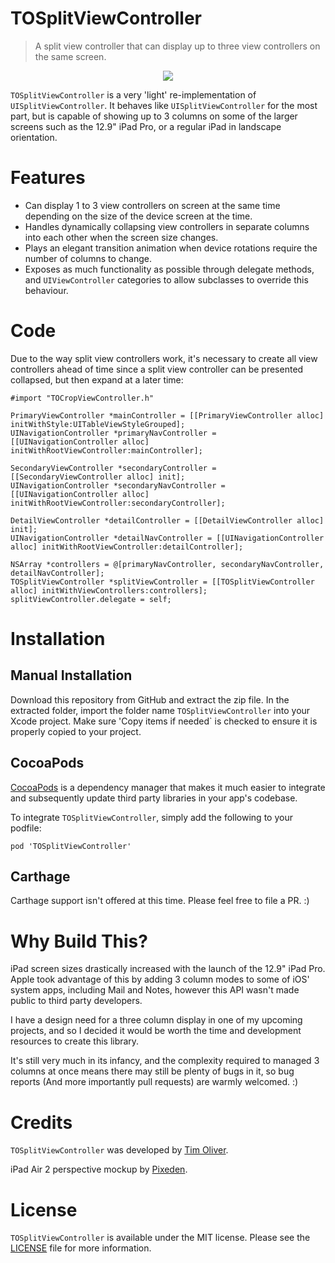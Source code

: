 # TOSplitViewController
> A split view controller that can display up to three view controllers on the same screen.

<p align="center">
<img src="https://raw.githubusercontent.com/timoliver/tosplitviewcontroller/master/screenshot.jpg" style="margin:0 auto" />
</p>

`TOSplitViewController` is a very 'light' re-implementation of `UISplitViewController`. It behaves like `UISplitViewController` for the most part, but is capable of showing up to 3 columns on some of the larger screens such as the 12.9" iPad Pro, or a regular iPad in landscape orientation.

# Features
* Can display 1 to 3 view controllers on screen at the same time depending on the size of the device screen at the time.
* Handles dynamically collapsing view controllers in separate columns into each other when the screen size changes.
* Plays an elegant transition animation when device rotations require the number of columns to change.
* Exposes as much functionality as possible through delegate methods, and `UIViewController` categories to allow subclasses to override this behaviour.

# Code
Due to the way split view controllers work, it's necessary to create all view controllers ahead of time since a split view controller can be presented collapsed, but then expand at a later time:

```objc
#import "TOCropViewController.h"

PrimaryViewController *mainController = [[PrimaryViewController alloc] initWithStyle:UITableViewStyleGrouped];
UINavigationController *primaryNavController = [[UINavigationController alloc] initWithRootViewController:mainController];

SecondaryViewController *secondaryController = [[SecondaryViewController alloc] init];
UINavigationController *secondaryNavController = [[UINavigationController alloc] initWithRootViewController:secondaryController];

DetailViewController *detailController = [[DetailViewController alloc] init];
UINavigationController *detailNavController = [[UINavigationController alloc] initWithRootViewController:detailController];

NSArray *controllers = @[primaryNavController, secondaryNavController, detailNavController];
TOSplitViewController *splitViewController = [[TOSplitViewController alloc] initWithViewControllers:controllers];
splitViewController.delegate = self;
```

# Installation

## Manual Installation

Download this repository from GitHub and extract the zip file. In the extracted folder, import the folder name `TOSplitViewController` into your Xcode project. Make sure 'Copy items if needed` is checked to ensure it is properly copied to your project.

## CocoaPods

[CocoaPods](https://cocoapods.org) is a dependency manager that makes it much easier to integrate and subsequently update third party libraries in your app's codebase.

To integrate `TOSplitViewController`, simply add the following to your podfile:

```
pod 'TOSplitViewController'
```

## Carthage

Carthage support isn't offered at this time. Please feel free to file a PR. :)

# Why Build This?

iPad screen sizes drastically increased with the launch of the 12.9" iPad Pro. Apple took advantage of this by adding 3 column modes to some of iOS' system apps, including Mail and Notes, however this API wasn't made public to third party developers.

I have a design need for a three column display in one of my upcoming projects, and so I decided it would be worth the time and development resources to create this library.

It's still very much in its infancy, and the complexity required to managed 3 columns at once means there may still be plenty of bugs in it, so bug reports (And more importantly pull requests) are warmly welcomed. :)

# Credits

`TOSplitViewController` was developed by [Tim Oliver](http://twitter.com/TimOliverAU).

iPad Air 2 perspective mockup by [Pixeden](http://pixeden.com).

# License

`TOSplitViewController` is available under the MIT license. Please see the [LICENSE](LICENSE) file for more information.